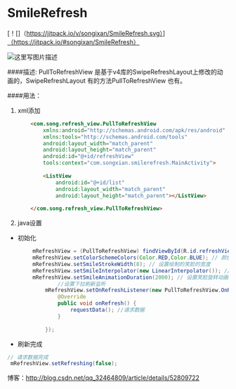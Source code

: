 # SmileRefresh
[！[]（https://jitpack.io/v/songixan/SmileRefresh.svg）]（https://jitpack.io/#songixan/SmileRefresh）


![这里写图片描述](http://img.blog.csdn.net/20161013202135750)


####描述:
	PullToRefreshView 是基于v4库的SwipeRefreshLayout上修改的动画的，SwipeRefreshLayout 有的方法PullToRefreshView 也有。

####用法：



 1. xml添加
	```html	
		<com.song.refresh_view.PullToRefreshView
		    xmlns:android="http://schemas.android.com/apk/res/android"
		    xmlns:tools="http://schemas.android.com/tools"
		    android:layout_width="match_parent"
		    android:layout_height="match_parent"
		    android:id="@+id/refreshView"
		    tools:context="com.songxian.smilerefresh.MainActivity">
		
		    <ListView
		        android:id="@+id/list"
		        android:layout_width="match_parent"
		        android:layout_height="match_parent"></ListView>
		
		</com.song.refresh_view.PullToRefreshView>
	```

 2. java设置

- 初始化

```java
		mRefreshView = (PullToRefreshView) findViewById(R.id.refreshView);
		mRefreshView.setColorSchemeColors(Color.RED,Color.BLUE); // 颜色
		mRefreshView.setSmileStrokeWidth(8); // 设置绘制的笑脸的宽度
		mRefreshView.setSmileInterpolator(new LinearInterpolator()); // 笑脸动画转动的插值器
		mRefreshView.setSmileAnimationDuration(2000); // 设置笑脸旋转动画的时长
				//设置下拉刷新监听
			mRefreshView.setOnRefreshListener(new PullToRefreshView.OnRefreshListener() { 
			    @Override
			    public void onRefresh() {
			        requestData(); //请求数据
			    }
			
			});
```



- 刷新完成


```java
// 请求数据完成
 mRefreshView.setRefreshing(false);

```


博客：http://blog.csdn.net/qq_32464809/article/details/52809722
